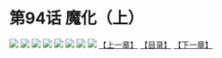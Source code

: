 # 第94话 魔化（上）
![](https://mhpic.xiaomingtaiji.net/comic/D/斗破苍穹拆分版/94话/1.jpg-zymk.middle.webp)
![](https://mhpic.xiaomingtaiji.net/comic/D/斗破苍穹拆分版/94话/2.jpg-zymk.middle.webp)
![](https://mhpic.xiaomingtaiji.net/comic/D/斗破苍穹拆分版/94话/3.jpg-zymk.middle.webp)
![](https://mhpic.xiaomingtaiji.net/comic/D/斗破苍穹拆分版/94话/4.jpg-zymk.middle.webp)
![](https://mhpic.xiaomingtaiji.net/comic/D/斗破苍穹拆分版/94话/5.jpg-zymk.middle.webp)
![](https://mhpic.xiaomingtaiji.net/comic/D/斗破苍穹拆分版/94话/6.jpg-zymk.middle.webp)
![](https://mhpic.xiaomingtaiji.net/comic/D/斗破苍穹拆分版/94话/7.jpg-zymk.middle.webp)
![](https://mhpic.xiaomingtaiji.net/comic/D/斗破苍穹拆分版/94话/8.jpg-zymk.middle.webp)
[【上一章】](./93.md)
[【目录】](./READMD.md)
[【下一章】](./95.md)
